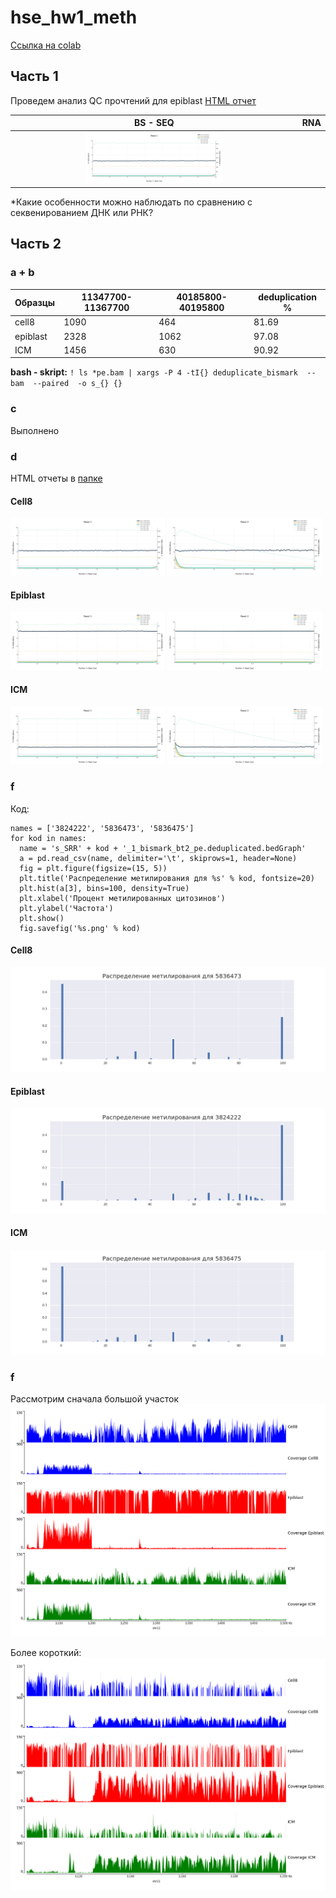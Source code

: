# hse_hw1_meth
[Ссылка на colab](https://colab.research.google.com/drive/1ERrP61iuTsqeYtFtXkzQMnvDECh247tc?usp=sharing)
## Часть 1
Проведем анализ QC прочтений для epiblast 
[HTML отчет](./html/SRR3824222_1_fastqc.html)

BS - SEQ            |  RNA
:-------------------------:|:-------------------------:
<img src="./img/Bismark M-bias Read 1_73.png" width="49%" />  |  ![]()
*Какие особенности можно наблюдать по сравнению с секвенированием ДНК или РНК?

## Часть 2
### a + b

| Образцы  | 11347700-11367700   | 40185800-40195800   | deduplication % |
|----------|------|------|-----------------|
| cell8    | 1090 | 464  | 81.69           |
| epiblast | 2328 | 1062 | 97.08           |
| ICM      | 1456 | 630  | 90.92           |

**bash - skript:** ```! ls *pe.bam | xargs -P 4 -tI{} deduplicate_bismark  --bam  --paired  -o s_{} {}```
### c
Выполнено
### d
HTML отчеты в [папке](\html) 

#### Cell8
<p float="left">
  <img src="./img/Bismark M-bias Read 1_73.png" width="49%" />
  <img src="./img/Bismark M-bias Read 2_73.png" width="49%" /> 
</p>

#### Epiblast

<p float="left">
  <img src="./img/Bismark M-bias Read 1_22.png" width="49%" />
  <img src="./img/Bismark M-bias Read 2_22.png" width="49%" /> 
</p>


#### ICM
<p float="left">
  <img src="./img/Bismark M-bias Read 1_75.png" width="49%" />
  <img src="./img/Bismark M-bias Read 2_75.png" width="49%" /> 
</p>

### f
Код:
```
names = ['3824222', '5836473', '5836475']
for kod in names:
  name = 's_SRR' + kod + '_1_bismark_bt2_pe.deduplicated.bedGraph'
  a = pd.read_csv(name, delimiter='\t', skiprows=1, header=None)
  fig = plt.figure(figsize=(15, 5))
  plt.title('Распределение метилирования для %s' % kod, fontsize=20) 
  plt.hist(a[3], bins=100, density=True)
  plt.xlabel('Процент метилированных цитозинов')
  plt.ylabel('Частота')
  plt.show()
  fig.savefig('%s.png' % kod)
```
#### Cell8
![](./img/5836473.png)

#### Epiblast
![](./img/3824222.png)

#### ICM
![](./img/5836475.png)

### f
Рассмотрим сначала большой участок
![](./img/image_all.png)

Более короткий:
![](./img/image_short.png)
